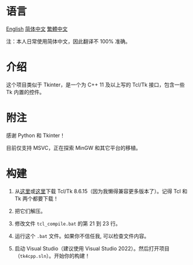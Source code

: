 # 语言

[English](README.md) [简体中文](README.SC.md) [繁體中文](README.TC.md)

注：本人日常使用简体中文，因此翻译不 100% 准确。

# 介绍

这个项目类似于 Tkinter，是一个为 C++ 11 及以上写的 Tcl/Tk 接口，包含一些 Tk 内置的控件。

# 附注

感谢 Python 和 Tkinter！

目前仅支持 MSVC，正在探索 MinGW 和其它平台的移植。

# 构建

1. 从[这里](www.tcl.tk)或[这里](www.tcl-lang.org)下载 Tcl/Tk 8.6.15（因为我懒得兼容更多版本了）。记得 Tcl 和 Tk 两个都要下载！

2. 把它们解压。

3. 修改文件 `tcl_compile.bat` 的第 21 到 23 行。

4. 运行这个 `.bat` 文件。如果你不信任我, 可以检查文件内容。

5. 启动 Visual Studio（建议使用 Visual Studio 2022）。然后打开项目（`tk4cpp.sln`）。开始你的构建！